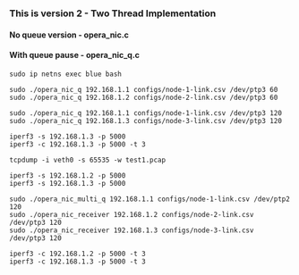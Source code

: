 ### This is version 2 - Two Thread Implementation 

#### No queue version - opera_nic.c
#### With queue pause - opera_nic_q.c

```
sudo ip netns exec blue bash

sudo ./opera_nic_q 192.168.1.1 configs/node-1-link.csv /dev/ptp3 60
sudo ./opera_nic_q 192.168.1.2 configs/node-2-link.csv /dev/ptp3 60

sudo ./opera_nic_q 192.168.1.1 configs/node-1-link.csv /dev/ptp3 120
sudo ./opera_nic_q 192.168.1.3 configs/node-3-link.csv /dev/ptp3 120

iperf3 -s 192.168.1.3 -p 5000
iperf3 -c 192.168.1.3 -p 5000 -t 3

tcpdump -i veth0 -s 65535 -w test1.pcap
```

```
iperf3 -s 192.168.1.2 -p 5000
iperf3 -s 192.168.1.3 -p 5000

sudo ./opera_nic_multi_q 192.168.1.1 configs/node-1-link.csv /dev/ptp2 120
sudo ./opera_nic_receiver 192.168.1.2 configs/node-2-link.csv /dev/ptp3 120
sudo ./opera_nic_receiver 192.168.1.3 configs/node-3-link.csv /dev/ptp3 120

iperf3 -c 192.168.1.2 -p 5000 -t 3
iperf3 -c 192.168.1.3 -p 5000 -t 3

```


